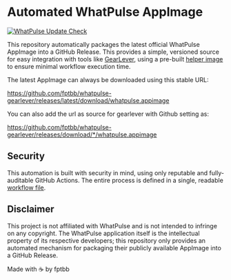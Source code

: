 # Automated WhatPulse AppImage

[![WhatPulse Update Check](https://github.com/fptbb/whatpulse-gearlever/actions/workflows/whatpulse-checker.yml/badge.svg)](https://github.com/fptbb/whatpulse-gearlever/actions/workflows/whatpulse-checker.yml)

This repository automatically packages the latest official WhatPulse AppImage into a GitHub Release. This provides a simple, versioned source for easy integration with tools like [GearLever](https://github.com/mijorus/gearlever), using a pre-built [helper image](https://github.com/fptbb/whatpulse-gearlever/pkgs/container/alpine-helper) to ensure minimal workflow execution time.

The latest AppImage can always be downloaded using this stable URL:

https://github.com/fptbb/whatpulse-gearlever/releases/latest/download/whatpulse.appimage

You can also add the url as source for gearlever with Github setting as:

https://github.com/fptbb/whatpulse-gearlever/releases/download/*/whatpulse.appimage

## Security

This automation is built with security in mind, using only reputable and fully-auditable GitHub Actions. The entire process is defined in a single, readable [workflow file](./.github/workflows/whatpulse-checker.yml).

## Disclaimer

This project is not affiliated with WhatPulse and is not intended to infringe on any copyright. The WhatPulse application itself is the intellectual property of its respective developers; this repository only provides an automated mechanism for packaging their publicly available AppImage into a GitHub Release.

Made with ☕ by fptbb
